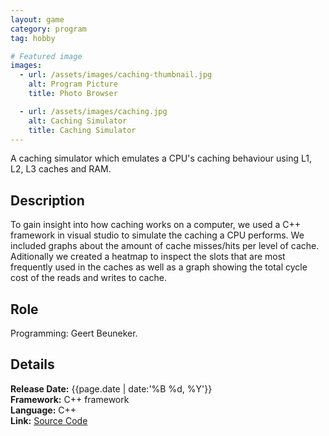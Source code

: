 ```yaml
---
layout: game
category: program
tag: hobby

# Featured image
images:
  - url: /assets/images/caching-thumbnail.jpg
    alt: Program Picture
    title: Photo Browser

  - url: /assets/images/caching.jpg
    alt: Caching Simulator
    title: Caching Simulator
---
```


A caching simulator which emulates a CPU's caching behaviour using L1, L2, L3 caches and RAM.
<!--content-->

## Description
To gain insight into how caching works on a computer, we used a C++ framework in visual studio to simulate the caching a CPU performs. We included graphs about the amount of cache misses/hits per level of cache. Aditionally we created a heatmap to inspect the slots that are most frequently used in the caches as well as a graph showing the total cycle cost of the reads and writes to cache.

## Role
Programming: Geert Beuneker.  

## Details
**Release Date:** {{page.date | date:'%B %d, %Y'}}  
**Framework:** C++ framework  
**Language:** C++  
**Link:** [Source Code](https://drive.google.com/uc?export=download&id=1XsOcSu1JhXj7ZBajIvyqrwJbRpB4Z0Ak)  
